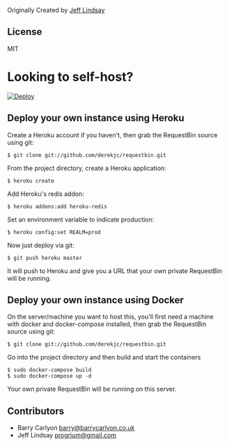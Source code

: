Originally Created by [Jeff Lindsay](http://progrium.com)

License
-------
MIT


Looking to self-host?
=====================

[![Deploy](https://www.herokucdn.com/deploy/button.png)](https://heroku.com/deploy)

## Deploy your own instance using Heroku
Create a Heroku account if you haven't, then grab the RequestBin source using git:

`$ git clone git://github.com/derekjc/requestbin.git`

From the project directory, create a Heroku application:

`$ heroku create`

Add Heroku's redis addon:

`$ heroku addons:add heroku-redis`

Set an environment variable to indicate production:

`$ heroku config:set REALM=prod`

Now just deploy via git:

`$ git push heroku master`

It will push to Heroku and give you a URL that your own private RequestBin will be running.


## Deploy your own instance using Docker

On the server/machine you want to host this, you'll first need a machine with
docker and docker-compose installed, then grab the RequestBin source using git:

`$ git clone git://github.com/derekjc/requestbin.git`

Go into the project directory and then build and start the containers

```
$ sudo docker-compose build
$ sudo docker-compose up -d
```

Your own private RequestBin will be running on this server.


Contributors
------------
 * Barry Carlyon <barry@barrycarlyon.co.uk>
 * Jeff Lindsay <progrium@gmail.com>
